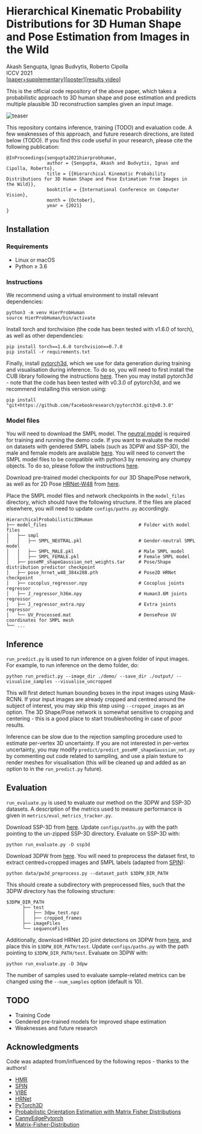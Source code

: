 # Hierarchical Kinematic Probability Distributions for 3D Human Shape and Pose Estimation from Images in the Wild
Akash Sengupta, Ignas Budvytis, Roberto Cipolla  
ICCV 2021  
[[paper+supplementary](https://arxiv.org/pdf/2110.00990.pdf)][[poster](https://www.youtube.com/watch?v=w7k9UC3sfGA)][[results video](https://www.youtube.com/watch?v=qVrvOebDBs4)]

This is the official code repository of the above paper, which takes a probabilistic approach to 3D human shape and pose estimation and predicts multiple plausible 3D reconstruction samples given an input image. 

![teaser](teaser.gif)

This repository contains inference, training (TODO) and evaluation code. A few weaknesses of this approach, and future research directions, are listed below (TODO).
If you find this code useful in your research, please cite the following publication:
```
@InProceedings{sengupta2021hierprobhuman,
               author = {Sengupta, Akash and Budvytis, Ignas and Cipolla, Roberto},
               title = {{Hierarchical Kinematic Probability Distributions for 3D Human Shape and Pose Estimation from Images in the Wild}},
               booktitle = {International Conference on Computer Vision},
               month = {October},
               year = {2021}                         
}
```

## Installation

### Requirements
- Linux or macOS
- Python ≥ 3.6

### Instructions
We recommend using a virtual environment to install relevant dependencies:
```
python3 -m venv HierProbHuman
source HierProbHuman/bin/activate
```
Install torch and torchvision (the code has been tested with v1.6.0 of torch), as well as other dependencies: 
```
pip install torch==1.6.0 torchvision==0.7.0
pip install -r requirements.txt
``` 
Finally, install [pytorch3d](https://github.com/facebookresearch/pytorch3d/blob/v0.3.0/INSTALL.md), which we use for data generation during training and visualisation during inference. To do so, you will need to first install the CUB library following the instructions [here](https://github.com/facebookresearch/pytorch3d/blob/v0.3.0/INSTALL.md). Then you may install pytorch3d - note that the code has been tested with v0.3.0 of pytorch3d, and we recommend installing this version using: 
```
pip install "git+https://github.com/facebookresearch/pytorch3d.git@v0.3.0"
```

### Model files
You will need to download the SMPL model. The [neutral model](http://smplify.is.tue.mpg.de) is required for training and running the demo code. If you want to evaluate the model on datasets with gendered SMPL labels (such as 3DPW and SSP-3D), the male and female models are available [here](http://smpl.is.tue.mpg.de). You will need to convert the SMPL model files to be compatible with python3 by removing any chumpy objects. To do so, please follow the instructions [here](https://github.com/vchoutas/smplx/tree/master/tools).

Download pre-trained model checkpoints for our 3D Shape/Pose network, as well as for 2D Pose [HRNet-W48](https://github.com/leoxiaobin/deep-high-resolution-net.pytorch) from [here](https://drive.google.com/drive/folders/1WHdbAaPM8-FpnwMuCdVEchskgKab3gel?usp=sharing). 

Place the SMPL model files and network checkpoints in the `model_files` directory, which should have the following structure. If the files are placed elsewhere, you will need to update `configs/paths.py` accordingly.

    HierarchicalProbabilistic3DHuman
    ├── model_files                                  # Folder with model files
    │   ├── smpl
    │   │   ├── SMPL_NEUTRAL.pkl                     # Gender-neutral SMPL model
    │   │   ├── SMPL_MALE.pkl                        # Male SMPL model
    │   │   ├── SMPL_FEMALE.pkl                      # Female SMPL model
    │   ├── poseMF_shapeGaussian_net_weights.tar     # Pose/Shape distribution predictor checkpoint
    │   ├── pose_hrnet_w48_384x288.pth               # Pose2D HRNet checkpoint
    │   ├── cocoplus_regressor.npy                   # Cocoplus joints regressor
    │   ├── J_regressor_h36m.npy                     # Human3.6M joints regressor
    │   ├── J_regressor_extra.npy                    # Extra joints regressor
    │   └── UV_Processed.mat                         # DensePose UV coordinates for SMPL mesh             
    └── ...
 
## Inference
`run_predict.py` is used to run inference on a given folder of input images. For example, to run inference on the demo folder, do:
```
python run_predict.py --image_dir ./demo/ --save_dir ./output/ --visualise_samples --visualise_uncropped
```
This will first detect human bounding boxes in the input images using Mask-RCNN. If your input images are already cropped and centred around the subject of interest, you may skip this step using `--cropped_images` as an option. The 3D Shape/Pose network is somewhat sensitive to cropping and centering - this is a good place to start troubleshooting in case of poor results.

Inference can be slow due to the rejection sampling procedure used to estimate per-vertex 3D uncertainty. If you are not interested in per-vertex uncertainty, you may modify `predict/predict_poseMF_shapeGaussian_net.py` by commenting out code related to sampling, and use a plain texture to render meshes for visualisation (this will be cleaned up and added as an option to in the `run_predict.py` future).

## Evaluation
`run_evaluate.py` is used to evaluate our method on the 3DPW and SSP-3D datasets. A description of the metrics used to measure performance is given in `metrics/eval_metrics_tracker.py`.

Download SSP-3D from [here](https://github.com/akashsengupta1997/SSP-3D). Update `configs/paths.py` with the path pointing to the un-zipped SSP-3D directory. Evaluate on SSP-3D with:
```
python run_evaluate.py -D ssp3d
```

Download 3DPW from [here](https://virtualhumans.mpi-inf.mpg.de/3DPW/). You will need to preprocess the dataset first, to extract centred+cropped images and SMPL labels (adapted from [SPIN](https://github.com/nkolot/SPIN/tree/master/datasets/preprocess)):
```
python data/pw3d_preprocess.py --dataset_path $3DPW_DIR_PATH
```
This should create a subdirectory with preprocessed files, such that the 3DPW directory has the following structure:
```
$3DPW_DIR_PATH
      ├── test                                  
      │   ├── 3dpw_test.npz    
      │   ├── cropped_frames   
      ├── imageFiles
      └── sequenceFiles
```
Additionally, download HRNet 2D joint detections on 3DPW from [here](https://drive.google.com/drive/u/0/folders/1GnVukI3Z1h0fq9GeD40RI8z35EfKWEda), and place this in `$3DPW_DIR_PATH/test`. Update `configs/paths.py` with the path pointing to `$3DPW_DIR_PATH/test`. Evaluate on 3DPW with:
```
python run_evaluate.py -D 3dpw
```
The number of samples used to evaluate sample-related metrics can be changed using the `--num_samples` option (default is 10).

## TODO
- Training Code
- Gendered pre-trained models for improved shape estimation
- Weaknesses and future research

## Acknowledgments
Code was adapted from/influenced by the following repos - thanks to the authors!

- [HMR](https://github.com/akanazawa/hmr)
- [SPIN](https://github.com/nkolot/SPIN)
- [VIBE](https://github.com/mkocabas/VIBE)
- [HRNet](https://github.com/leoxiaobin/deep-high-resolution-net.pytorch)
- [PyTorch3D](https://github.com/facebookresearch/pytorch3d)
- [Probabilistic Orientation Estimation with Matrix Fisher Distributions](https://github.com/Davmo049/Public_prob_orientation_estimation_with_matrix_fisher_distributions)
- [CannyEdgePytorch](https://github.com/DCurro/CannyEdgePytorch)
- [Matrix-Fisher-Distribution](https://github.com/tylee-fdcl/Matrix-Fisher-Distribution)
